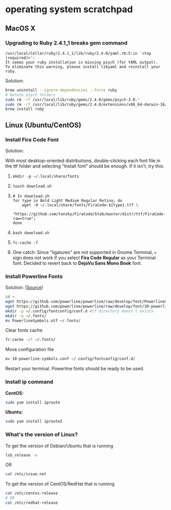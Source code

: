 # operating system scratchpad

## MacOS X

### Upgrading to Ruby 2.4.1_1 breaks gem command

```
/usr/local/Cellar/ruby/2.4.1_1/lib/ruby/2.4.0/yaml.rb:5:in `<top (required)>':
It seems your ruby installation is missing psych (for YAML output).
To eliminate this warning, please install libyaml and reinstall your ruby.
```

Solution:

```bash
brew uninstall --ignore-dependencies --force ruby
# Delete psych folders
sudo rm -rf /usr/local/lib/ruby/gems/2.4.0/gems/psych-3.0.*
sudo rm -rf /usr/local/lib/ruby/gems/2.4.0/extensions/x86_64-darwin-16/2.4.0/psych-3.0.*
brew install ruby
```


## Linux (Ubuntu/CentOS)

### Install Fira Code Font

Solution:

With most desktop-oriented distributions, double-clicking each font file in the ttf folder and selecting “Install font” should be enough. If it isn’t, try this:

1. `mkdir -p ~/.local/share/fonts`
2. `touch download.sh`
 
3.  ```shell
    # In download.sh
    for type in Bold Light Medium Regular Retina; do
        wget -O ~/.local/share/fonts/FiraCode-${type}.ttf \
        "https://github.com/tonsky/FiraCode/blob/master/distr/ttf/FiraCode-${type}.ttf?raw=true";
    done
    ```
4. `bash download.sh`
5. `fc-cache -f`
6. One catch: Since "ligatures" are not supported in Gnome Terminal, `=` sign does not work if you select **Fira Code Regular** as your Terminal font. Decided to revert back to **DejaVu Sans Mono Book** font.

### Install Powerline Fonts

Solution: ([Source](https://gist.github.com/petercossey/69ff13fe366beec4b1df7f42f5fb4faf))

```bash
cd ~
wget https://github.com/powerline/powerline/raw/develop/font/PowerlineSymbols.otf
wget https://github.com/powerline/powerline/raw/develop/font/10-powerline-symbols.conf
mkdir -p ~/.config/fontconfig/conf.d #if directory doesn't exists
mkdir -p ~/.fonts/
mv PowerlineSymbols.otf ~/.fonts/
```

Clear fonts cache

```bash
fc-cache -vf ~/.fonts/
```

Move configuration file

```bash
mv 10-powerline-symbols.conf ~/.config/fontconfig/conf.d/
```

Restart your terminal. Powerline fonts should be ready to be used.


### Install ip command

**CentOS:**

```bash
sudo yum install iproute
```

**Ubuntu:**

```bash
sudo yum install iproute2
```

### What's the version of Linux?

To get the version of Debian/Ubuntu that is running

```bash
lsb_release -a
```

OR

```bash
cat /etc/issue.net
```
To get the version of CentOS/RedHat that is running

```bash
cat /etc/centos-release
# OR
cat /etc/redhat-release
```


